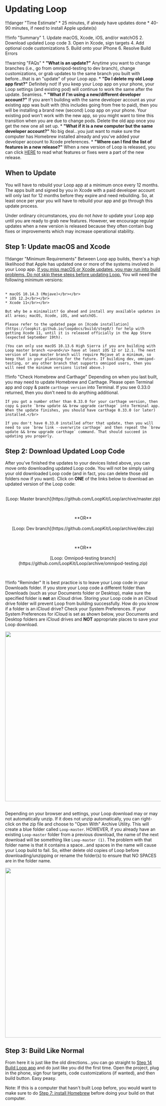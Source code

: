 # Updating Loop

!!!danger "Time Estimate"
    * 25 minutes, if already have updates done
    * 40-90 minutes, if need to install Apple update(s)

!!!info "Summary"
    1. Update macOS, Xcode, iOS, and/or watchOS
    2. Download updated Loop code
    3. Open in Xcode, sign targets
    4. Add optional code customizations
    5. Build onto your iPhone
    6. Resolve Build Errors

!!!warning "FAQs"
    * **"What is an update?"** Anytime you want to change branches (i.e., go from omnipod-testing to dev branch), change customizations, or grab updates to the same branch you built with before...that is an "update" of your Loop app.
    * **"Do I delete my old Loop app first?"** Definitely not! If you keep your Loop app on your phone, your Loop settings (and existing pod) will continue to work the same after the update. Seamless.
    * **"What if I'm using a new/different developer account?"** If you aren't building with the same developer account as your existing app was built with (this includes going from free to paid), then you will be installing a brand new (second) Loop app on your phone. Your existing pod won't work with the new app, so you might want to time this transition when you are due to change pods. Delete the old app once you get the new one all set up.
    * **"What if it is a new computer but the same developer account?"** No big deal...you just want to make sure the computer has Homebrew installed already and you've added your developer account to Xcode preferences.
    * **"Where can I find the list of features in a new release?"** When a new version of Loop is released, you can click [HERE](https://github.com/LoopKit/Loop/releases) to read what features or fixes were a part of the new release.

## When to Update

You will have to rebuild your Loop app at a minimum once every 12 months. The apps built and signed by you in Xcode with a paid developer account will only last for 12 months before they expire and need rebuilding. So, at least once per year you will have to rebuild your app and go through this update process.

Under ordinary circumstances, you do not *have to* update your Loop app until you are ready to grab new features. However, we encourage regular updates when a new version is released because they often contain bug fixes or improvements which may increase operational stability.

## Step 1: Update macOS and Xcode

!!!danger "Minimum Requirements"
    Between Loop app builds, there's a high likelihood that Apple has updated one or more of the systems involved in your Loop app. <u>If you miss macOS or Xcode updates, you may run into build problems. Do not skip these steps before updating Loop.</u>  You will need the following minimum versions:</br></br>
    
    * macOS 10.14.3 (Mojave)</br></br>
    * iOS 12.2</br></br>
    * Xcode 11</br></br>
    
    But why be a minimalist? Go ahead and install any available updates in all areas; macOS, Xcode, iOS, and watchOS.
    
    Please refer to the updated page on [Xcode installation](https://loopkit.github.io/loopdocs/build/step8/) for help with getting Xcode 11, until it is released officially in the App Store (expected September 19th).
    
    (You can only use macOS 10.13.6 High Sierra if you are building with Loop master branch <u>and</u> have at least iOS 12 or 12.1. The next version of Loop master branch will require Mojave at a minimum, so keep that in your planning for the future. If building dev, omnipod-testing, or any other branch that supports omnipod users, then you will need the minimum versions listed above.)

!!!info "Check Homebrew and Carthage"
    Depending on when you last built, you may need to update Homebrew and Carthage. Please open Terminal app and copy & paste  `carthage version` into Terminal. If you see 0.33.0 returned, then you don't need to do anything additional.
    
    If you got a number other than 0.33.0 for your carthage version, then copy & paste `brew update && brew upgrade carthage` into Terminal app. When the update finishes, you should have carthage 0.33.0 (or later) installed.</br>
    
    If you don't have 0.33.0 installed after that update, then you will need to use `brew link --overwrite carthage` and then repeat the `brew update && brew upgrade carthage` command. That should succeed in updating you properly.


## Step 2: Download Updated Loop Code

After you've finished the updates to your devices listed above, you can move onto downloading updated Loop code. You will not be simply using your old downloaded Loop code (and in fact, you can delete those old folders now if you want). Click on **ONE** of the links below to download an updated version of the Loop code:
</br></br>
<p align="center">
[Loop: Master branch](https://github.com/LoopKit/Loop/archive/master.zip)
</p></br>
<p align="center">
**OR**</br></br>
[Loop: Dev branch](https://github.com/LoopKit/Loop/archive/dev.zip)
</p></br>
<p align="center">
**OR**</br></br>
[Loop: Omnipod-testing branch](https://github.com/LoopKit/Loop/archive/omnipod-testing.zip)
</p></br>

!!!info "Reminder"
    It is best practice is to leave your Loop code in your Downloads folder.  If you store your Loop code a different folder than Downloads (such as your Documents folder or Desktop), make sure the specified folder is **not** an iCloud drive.  Storing your Loop code in an iCloud drive folder will prevent Loop from building successfully.  How do you know if a folder is an iCloud drive?  Check your System Preferences.  If your System Preferences for iCloud is set as shown below, your Documents and Desktop folders are iCloud drives and **NOT** appropriate places to save your Loop download.
    <p align="center">
    <img src="../img/icloud-drive.png" width="550">
    </p></br>
    Depending on your browser and settings, your Loop download may or may not automatically unzip.  If it does not unzip automatically, you can right-click on the zip file and choose to "Open With" Archive Utility.  This will create a blue folder called `Loop-master`.  HOWEVER, if you already have an existing `Loop-master` folder from a previous download, the name of the next download will be something like `Loop-master (1)`.  The problem with that folder name is that it contains a space...and spaces in the name will cause your Loop build to fail.  So, either delete old copies of Loop before downloading/unzipping or rename the folder(s) to ensure that NO SPACES are in the folder name.
    <p align="center">
    <img src="../img/folder-name.png" width="550">
    </p>

## Step 3: Build Like Normal

From here it is just like the old directions...you can go straight to [Step 14 Build Loop app](https://loopkit.github.io/loopdocs/build/step14/) and do just like you did the first time. Open the project, plug in the phone, sign four targets, code customizations (if wanted), and then build button. Easy peasy.

Note: If this is a computer that hasn't built Loop before, you would want to make sure to do [Step 7: install Homebrew](https://loopkit.github.io/loopdocs/build/step7/) before doing your build on that computer.




